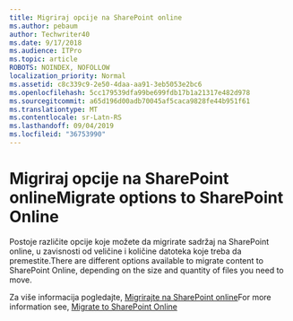 ```yaml
---
title: Migriraj opcije na SharePoint online
ms.author: pebaum
author: Techwriter40
ms.date: 9/17/2018
ms.audience: ITPro
ms.topic: article
ROBOTS: NOINDEX, NOFOLLOW
localization_priority: Normal
ms.assetid: c8c339c9-2e50-4daa-aa91-3eb5053e2bc6
ms.openlocfilehash: 5cc179539dfa99be699fdb17b1a21317e482d978
ms.sourcegitcommit: a65d196d00adb70045af5caca9828fe44b951f61
ms.translationtype: MT
ms.contentlocale: sr-Latn-RS
ms.lasthandoff: 09/04/2019
ms.locfileid: "36753990"
---
```

# <a name="migrate-options-to-sharepoint-online"></a><span data-ttu-id="35cac-102">Migriraj opcije na SharePoint online</span><span class="sxs-lookup"><span data-stu-id="35cac-102">Migrate options to SharePoint Online</span></span>

<span data-ttu-id="35cac-103">Postoje različite opcije koje možete da migrirate sadržaj na SharePoint online, u zavisnosti od veličine i količine datoteka koje treba da premestite.</span><span class="sxs-lookup"><span data-stu-id="35cac-103">There are different options available to migrate content to SharePoint Online, depending on the size and quantity of files you need to move.</span></span>
  
<span data-ttu-id="35cac-104">Za više informacija pogledajte, [Migrirajte na SharePoint online](https://go.microsoft.com/fwlink/?linkid-2022029)</span><span class="sxs-lookup"><span data-stu-id="35cac-104">For more information see, [Migrate to SharePoint Online](https://go.microsoft.com/fwlink/?linkid-2022029)</span></span>
  

